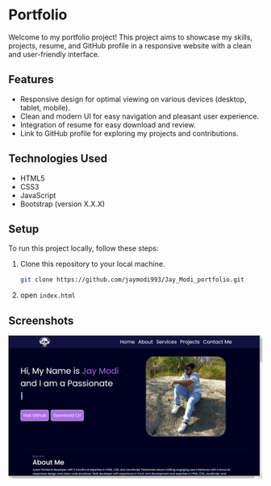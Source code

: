 
# Portfolio

Welcome to my portfolio project! This project aims to showcase my skills, projects, resume, and GitHub profile in a responsive website with a clean and user-friendly interface.

## Features

- Responsive design for optimal viewing on various devices (desktop, tablet, mobile).
- Clean and modern UI for easy navigation and pleasant user experience.
- Integration of resume for easy download and review.
- Link to GitHub profile for exploring my projects and contributions.

## Technologies Used

- HTML5
- CSS3
- JavaScript
- Bootstrap (version X.X.X)

## Setup

To run this project locally, follow these steps:

1. Clone this repository to your local machine.
   ```bash
   git clone https://github.com/jaymodi993/Jay_Modi_portfolio.git
   ```

2. open `index.html`

## Screenshots

![Screenshot](https://github.com/jaymodi993/Jay_Modi_portfolio/blob/main/Screenshot%202024-04-10%20125950.png)



